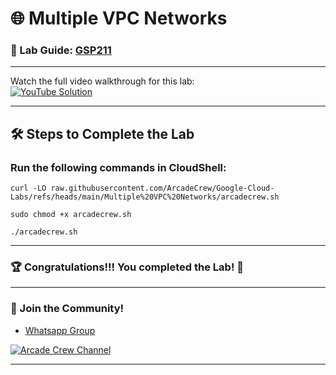 # 🌐 Multiple VPC Networks
### 📖 Lab Guide: [GSP211](https://www.cloudskillsboost.google/focuses/22772?parent=catalog)

--- 

Watch the full video walkthrough for this lab:  
[![YouTube Solution](https://img.shields.io/badge/YouTube-Watch%20Solution-red?style=flat&logo=youtube)](https://www.youtube.com/watch?v=wjSrI-UHmM8)

---

## 🛠️ Steps to Complete the Lab

### Run the following commands in **CloudShell**:

```
curl -LO raw.githubusercontent.com/ArcadeCrew/Google-Cloud-Labs/refs/heads/main/Multiple%20VPC%20Networks/arcadecrew.sh

sudo chmod +x arcadecrew.sh

./arcadecrew.sh
```

---

### 🏆 Congratulations!!! You completed the Lab! 🎉

---

### 🤝 Join the Community!

- [Whatsapp Group](https://chat.whatsapp.com/FbVg9NI6Dp4CzfdsYmy0AE)  

[![Arcade Crew Channel](https://img.shields.io/badge/YouTube-Arcade%20Crew-red?style=flat&logo=youtube)](https://www.youtube.com/@Arcade61432)

---
